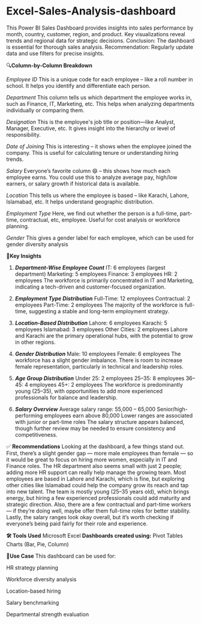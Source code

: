 # Excel-Sales-Analysis-dashboard
This Power BI Sales Dashboard provides insights into sales performance by month, country, customer, region, and product. Key visualizations reveal trends and regional data for strategic decisions.  Conclusion: The dashboard is essential for thorough sales analysis.  Recommendation: Regularly update data and use filters for precise insights.

🔍**Column-by-Column Breakdown**

*Employee ID*
This is a unique code for each employee – like a roll number in school. It helps you identify and differentiate each person.

*Department*
This column tells us which department the employee works in, such as Finance, IT, Marketing, etc. This helps when analyzing departments individually or comparing them.

*Designation*
This is the employee's job title or position—like Analyst, Manager, Executive, etc. It gives insight into the hierarchy or level of responsibility.

*Date of Joining*
This is interesting – it shows when the employee joined the company. This is useful for calculating tenure or understanding hiring trends.

*Salary*
Everyone’s favorite column 😄 – this shows how much each employee earns. You could use this to analyze average pay, high/low earners, or salary growth if historical data is available.

*Location*
This tells us where the employee is based – like Karachi, Lahore, Islamabad, etc. It helps understand geographic distribution.

*Employment Type*
Here, we find out whether the person is a full-time, part-time, contractual, etc, employee. Useful for cost analysis or workforce planning.

*Gender*
This gives a gender label for each employee, which can be used for gender diversity analysis


📌**Key Insights**
1. ***Department-Wise Employee Count***
IT: 6 employees (largest department)
Marketing: 5 employees
Finance: 3 employees
HR: 2 employees
The workforce is primarily concentrated in IT and Marketing, indicating a tech-driven and customer-focused organization.

2. ***Employment Type Distribution***
Full-Time: 12 employees
Contractual: 2 employees
Part-Time: 2 employees
The majority of the workforce is full-time, suggesting a stable and long-term employment strategy.

3. ***Location-Based Distribution***
Lahore: 6 employees
Karachi: 5 employees
Islamabad: 3 employees
Other Cities: 2 employees
Lahore and Karachi are the primary operational hubs, with the potential to grow in other regions.

4. ***Gender Distribution***
Male: 10 employees
Female: 6 employees
The workforce has a slight gender imbalance. There is room to increase female representation, particularly in technical and leadership roles.

5. ***Age Group Distribution***
Under 25: 2 employees
25–35: 8 employees
36–45: 4 employees
45+: 2 employees
The workforce is predominantly young (25–35), with opportunities to add more experienced professionals for balance and leadership.

6. ***Salary Overview***
Average salary range: 55,000 – 65,000
Senior/high-performing employees earn above 80,000
Lower ranges are associated with junior or part-time roles
The salary structure appears balanced, though further review may be needed to ensure consistency and competitiveness.

✅ **Recommendations**
Looking at the dashboard, a few things stand out. First, there’s a slight gender gap — more male employees than female — so it would be great to focus on hiring more women, especially in IT and Finance roles. The HR department also seems small with just 2 people; adding more HR support can really help manage the growing team. Most employees are based in Lahore and Karachi, which is fine, but exploring other cities like Islamabad could help the company grow its reach and tap into new talent. The team is mostly young (25–35 years old), which brings energy, but hiring a few experienced professionals could add maturity and strategic direction. Also, there are a few contractual and part-time workers — if they’re doing well, maybe offer them full-time roles for better stability. Lastly, the salary ranges look okay overall, but it’s worth checking if everyone’s being paid fairly for their role and experience.

**🛠️ Tools Used**
Microsoft Excel
**Dashboards created using:**
Pivot Tables
Charts (Bar, Pie, Column)

**📂Use Case**
This dashboard can be used for:

HR strategy planning

Workforce diversity analysis

Location-based hiring

Salary benchmarking

Departmental strength evaluation


